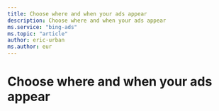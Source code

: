 ```yaml
---
title: Choose where and when your ads appear
description: Choose where and when your ads appear
ms.service: "bing-ads"
ms.topic: "article"
author: eric-urban
ms.author: eur
---
```


# Choose where and when your ads appear


